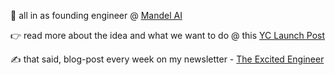🚀 all in as founding engineer @ [Mandel AI](https://www.mandel.ai/)

👉 read more about the idea and what we want to do @ this [YC Launch Post](https://www.ycombinator.com/companies/mandel-ai)

✍️ that said, blog-post every week on my newsletter - [The Excited Engineer](https://theexcitedengineer.substack.com/) 
